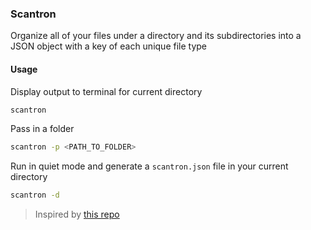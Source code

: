 ### Scantron

Organize all of your files under a directory and its subdirectories into a JSON object with a key of each unique file type

#### Usage

Display output to terminal for current directory

```bash
scantron
```

Pass in a folder

```bash
scantron -p <PATH_TO_FOLDER>
```

Run in quiet mode and generate a `scantron.json` file in your current directory

```bash
scantron -d
```

> Inspired by [this repo](https://github.com/saarthdeshpande/github-repo-parser)
